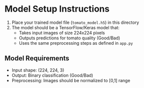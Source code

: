 # Model Setup Instructions

1. Place your trained model file (`tomato_model.h5`) in this directory
2. The model should be a TensorFlow/Keras model that:
   - Takes input images of size 224x224 pixels
   - Outputs predictions for tomato quality (Good/Bad)
   - Uses the same preprocessing steps as defined in `app.py`

## Model Requirements

- Input shape: (224, 224, 3)
- Output: Binary classification (Good/Bad)
- Preprocessing: Images should be normalized to [0,1] range 